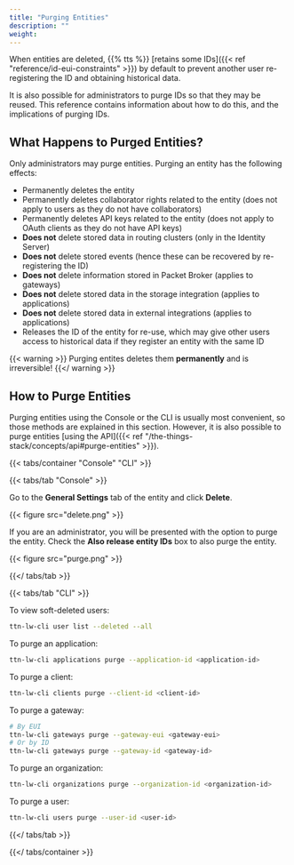 ```yaml
---
title: "Purging Entities"
description: ""
weight:
---
```


When entities are deleted, {{% tts %}} [retains some IDs]({{< ref "reference/id-eui-constraints" >}}) by default to prevent another user re-registering the ID and obtaining historical data.

It is also possible for administrators to purge IDs so that they may be reused. This reference contains information about how to do this, and the implications of purging IDs.

<!--more-->

## What Happens to Purged Entities?

Only administrators may purge entities. Purging an entity has the following effects:

- Permanently deletes the entity
- Permanently deletes collaborator rights related to the entity (does not apply to users as they do not have collaborators)
- Permanently deletes API keys related to the entity (does not apply to OAuth clients as they do not have API keys)
- **Does not** delete stored data in routing clusters (only in the Identity Server)
- **Does not** delete stored events (hence these can be recovered by re-registering the ID)
- **Does not** delete information stored in Packet Broker (applies to gateways)
- **Does not** delete stored data in the storage integration (applies to applications)
- **Does not** delete stored data in external integrations (applies to applications)
- Releases the ID of the entity for re-use, which may give other users access to historical data if they register an entity with the same ID

{{< warning >}}
Purging entites deletes them **permanently** and is irreversible!
{{</ warning >}}

## How to Purge Entities

Purging entities using the Console or the CLI is usually most convenient, so those methods are explained in this section. However, it is also possible to purge entities [using the API]({{< ref "/the-things-stack/concepts/api#purge-entities" >}}).

{{< tabs/container "Console" "CLI" >}}

{{< tabs/tab "Console" >}}

Go to the **General Settings** tab of the entity and click **Delete**.

{{< figure src="delete.png" >}}

If you are an administrator, you will be presented with the option to purge the entity. Check the **Also release entity IDs** box to also purge the entity.

{{< figure src="purge.png" >}}

{{</ tabs/tab >}}

{{< tabs/tab "CLI" >}}

To view soft-deleted users:

```bash
ttn-lw-cli user list --deleted --all
```

To purge an application:

```bash
ttn-lw-cli applications purge --application-id <application-id>
```

To purge a client:

```bash
ttn-lw-cli clients purge --client-id <client-id>
```

To purge a gateway:

```bash
# By EUI
ttn-lw-cli gateways purge --gateway-eui <gateway-eui>
# Or by ID
ttn-lw-cli gateways purge --gateway-id <gateway-id>
```

To purge an organization:

```bash
ttn-lw-cli organizations purge --organization-id <organization-id>
```

To purge a user:

```bash
ttn-lw-cli users purge --user-id <user-id>
```

{{</ tabs/tab >}}

{{</ tabs/container >}}
